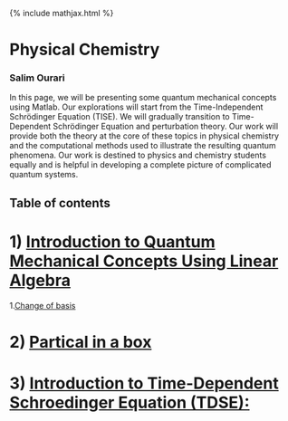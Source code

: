 {% include mathjax.html %}

#     **Physical Chemistry** 

### Salim Ourari

In this page, we will be presenting some quantum mechanical concepts using Matlab.
Our explorations will start from the Time-Independent Schrödinger Equation (TISE). We will gradually transition to Time-Dependent Schrödinger Equation and perturbation theory. 
Our work will provide both the theory at the core of these topics in physical chemistry and the computational methods used to illustrate the resulting quantum phenomena.
Our work is destined to physics and chemistry students equally and is helpful in developing a complete picture of complicated quantum systems.

## Table of contents

# $1)$ [Introduction to Quantum Mechanical Concepts Using Linear Algebra](/Introduction.md)

 1.[Change of basis](/ChangeofBasis.md)
     
# $2)$ [Partical in a box](/PIB.md)

# $3)$ [Introduction to Time-Dependent Schroedinger Equation (TDSE):](/TDSE.md)

